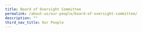 ```yaml
---
title: Board of Oversight Committee
permalink: /about-us/our-people/board-of-oversight-committee/
description: ""
third_nav_title: Our People
---
```


